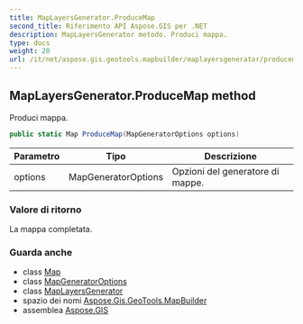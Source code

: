 ```yaml
---
title: MapLayersGenerator.ProduceMap
second_title: Riferimento API Aspose.GIS per .NET
description: MapLayersGenerator metodo. Produci mappa.
type: docs
weight: 20
url: /it/net/aspose.gis.geotools.mapbuilder/maplayersgenerator/producemap/
---
```

## MapLayersGenerator.ProduceMap method

Produci mappa.

```csharp
public static Map ProduceMap(MapGeneratorOptions options)
```

| Parametro | Tipo | Descrizione |
| --- | --- | --- |
| options | MapGeneratorOptions | Opzioni del generatore di mappe. |

### Valore di ritorno

La mappa completata.

### Guarda anche

* class [Map](../../../aspose.gis.rendering/map/)
* class [MapGeneratorOptions](../../mapgeneratoroptions/)
* class [MapLayersGenerator](../)
* spazio dei nomi [Aspose.Gis.GeoTools.MapBuilder](../../maplayersgenerator/)
* assemblea [Aspose.GIS](../../../)


